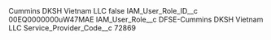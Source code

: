 <?xml version="1.0" encoding="UTF-8"?>
<CustomMetadata xmlns="http://soap.sforce.com/2006/04/metadata" xmlns:xsi="http://www.w3.org/2001/XMLSchema-instance" xmlns:xsd="http://www.w3.org/2001/XMLSchema">
    <label>Cummins DKSH Vietnam LLC</label>
    <protected>false</protected>
    <values>
        <field>IAM_User_Role_ID__c</field>
        <value xsi:type="xsd:string">00EQ0000000uW47MAE</value>
    </values>
    <values>
        <field>IAM_User_Role__c</field>
        <value xsi:type="xsd:string">DFSE-Cummins DKSH Vietnam LLC</value>
    </values>
    <values>
        <field>Service_Provider_Code__c</field>
        <value xsi:type="xsd:string">72869</value>
    </values>
</CustomMetadata>
